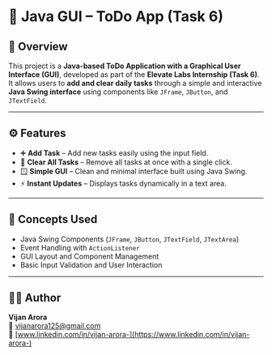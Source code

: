 # 📝 Java GUI – ToDo App (Task 6)

## 📘 Overview
This project is a **Java-based ToDo Application with a Graphical User Interface (GUI)**, developed as part of the **Elevate Labs Internship (Task 6)**.  
It allows users to **add and clear daily tasks** through a simple and interactive **Java Swing interface** using components like `JFrame`, `JButton`, and `JTextField`.

---

## ⚙️ Features
- ➕ **Add Task** – Add new tasks easily using the input field.  
- 🧹 **Clear All Tasks** – Remove all tasks at once with a single click.  
- 🪟 **Simple GUI** – Clean and minimal interface built using Java Swing.  
- ⚡ **Instant Updates** – Displays tasks dynamically in a text area.

---

## 🧩 Concepts Used
- Java Swing Components (`JFrame`, `JButton`, `JTextField`, `JTextArea`)  
- Event Handling with `ActionListener`  
- GUI Layout and Component Management  
- Basic Input Validation and User Interaction  

---

## 🧑‍💻 Author
**Vijan Arora**  
📧 [vijanarora125@gmail.com](mailto:vijanarora125@gmail.com)  
🔗 [www.linkedin.com/in/vijan-arora-](https://www.linkedin.com/in/vijan-arora-)  

